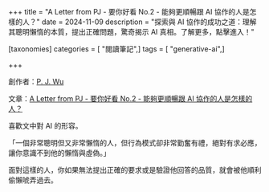 +++
title = "A Letter from PJ - 要你好看 No.2 - 能夠更順暢跟 AI 協作的人是怎樣的人？"
date = 2024-11-09
description = "探索與 AI 協作的成功之道：理解其聰明懶惰的本質，提出正確問題，驚奇揭示 AI 真相。了解更多，點擊進入！"

[taxonomies]
categories = [ "閱讀筆記",]
tags = [ "generative-ai",]

+++

創作者：[P. J. Wu](https://world.hey.com/mimir)

文章：[A Letter from PJ - 要你好看 No.2 - 能夠更順暢跟 AI 協作的人是怎樣的人？](https://world.hey.com/mimir/a-letter-from-pj-no-2-ai-12549d51)

喜歡文中對 AI 的形容。

「一個非常聰明但又非常懶惰的人，但行為模式卻非常勤奮有禮，絕對有求必應，讓你意識不到他的懶惰與虛偽。」

面對這樣的人，你如果無法提出正確的要求或是驗證他回答的品質，就會被他順利偷懶唬弄過去。
